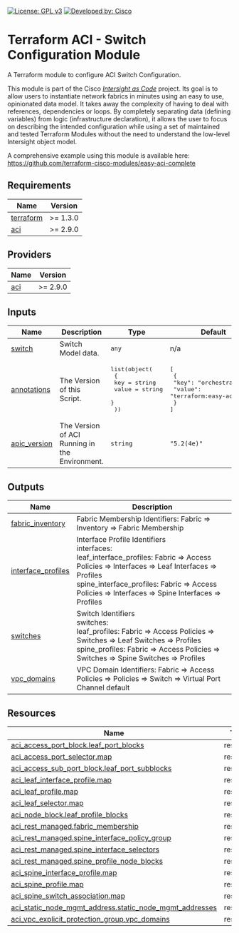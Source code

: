 <!-- BEGIN_TF_DOCS -->
[![License: GPL v3](https://img.shields.io/badge/License-GPLv3-blue.svg)](https://www.gnu.org/licenses/gpl-3.0)
[![Developed by: Cisco](https://img.shields.io/badge/Developed%20by-Cisco-blue)](https://developer.cisco.com)

# Terraform ACI - Switch Configuration Module

A Terraform module to configure ACI Switch Configuration.

This module is part of the Cisco [*Intersight as Code*](https://cisco.com/go/intersightascode) project. Its goal is to allow users to instantiate network fabrics in minutes using an easy to use, opinionated data model. It takes away the complexity of having to deal with references, dependencies or loops. By completely separating data (defining variables) from logic (infrastructure declaration), it allows the user to focus on describing the intended configuration while using a set of maintained and tested Terraform Modules without the need to understand the low-level Intersight object model.

A comprehensive example using this module is available here: https://github.com/terraform-cisco-modules/easy-aci-complete

## Requirements

| Name | Version |
|------|---------|
| <a name="requirement_terraform"></a> [terraform](#requirement\_terraform) | >= 1.3.0 |
| <a name="requirement_aci"></a> [aci](#requirement\_aci) | >= 2.9.0 |
## Providers

| Name | Version |
|------|---------|
| <a name="provider_aci"></a> [aci](#provider\_aci) | >= 2.9.0 |
## Inputs

| Name | Description | Type | Default | Required |
|------|-------------|------|---------|:--------:|
| <a name="input_switch"></a> [switch](#input\_switch) | Switch Model data. | `any` | n/a | yes |
| <a name="input_annotations"></a> [annotations](#input\_annotations) | The Version of this Script. | <pre>list(object(<br>    {<br>      key   = string<br>      value = string<br>    }<br>  ))</pre> | <pre>[<br>  {<br>    "key": "orchestrator",<br>    "value": "terraform:easy-aci:v2.0"<br>  }<br>]</pre> | no |
| <a name="input_apic_version"></a> [apic\_version](#input\_apic\_version) | The Version of ACI Running in the Environment. | `string` | `"5.2(4e)"` | no |
## Outputs

| Name | Description |
|------|-------------|
| <a name="output_fabric_inventory"></a> [fabric\_inventory](#output\_fabric\_inventory) | Fabric Membership Identifiers: Fabric => Inventory => Fabric Membership |
| <a name="output_interface_profiles"></a> [interface\_profiles](#output\_interface\_profiles) | Interface Profile Identifiers<br>      interfaces:<br>        leaf\_interface\_profiles:  Fabric => Access Policies => Interfaces => Leaf Interfaces => Profiles<br>        spine\_interface\_profiles: Fabric => Access Policies => Interfaces => Spine Interfaces => Profiles |
| <a name="output_switches"></a> [switches](#output\_switches) | Switch Identifiers<br>      switches:<br>        leaf\_profiles:  Fabric => Access Policies => Switches => Leaf Switches => Profiles<br>        spine\_profiles: Fabric => Access Policies => Switches => Spine Switches => Profiles |
| <a name="output_vpc_domains"></a> [vpc\_domains](#output\_vpc\_domains) | VPC Domain Identifiers: Fabric => Access Policies => Policies => Switch => Virtual Port Channel default |
## Resources

| Name | Type |
|------|------|
| [aci_access_port_block.leaf_port_blocks](https://registry.terraform.io/providers/CiscoDevNet/aci/latest/docs/resources/access_port_block) | resource |
| [aci_access_port_selector.map](https://registry.terraform.io/providers/CiscoDevNet/aci/latest/docs/resources/access_port_selector) | resource |
| [aci_access_sub_port_block.leaf_port_subblocks](https://registry.terraform.io/providers/CiscoDevNet/aci/latest/docs/resources/access_sub_port_block) | resource |
| [aci_leaf_interface_profile.map](https://registry.terraform.io/providers/CiscoDevNet/aci/latest/docs/resources/leaf_interface_profile) | resource |
| [aci_leaf_profile.map](https://registry.terraform.io/providers/CiscoDevNet/aci/latest/docs/resources/leaf_profile) | resource |
| [aci_leaf_selector.map](https://registry.terraform.io/providers/CiscoDevNet/aci/latest/docs/resources/leaf_selector) | resource |
| [aci_node_block.leaf_profile_blocks](https://registry.terraform.io/providers/CiscoDevNet/aci/latest/docs/resources/node_block) | resource |
| [aci_rest_managed.fabric_membership](https://registry.terraform.io/providers/CiscoDevNet/aci/latest/docs/resources/rest_managed) | resource |
| [aci_rest_managed.spine_interface_policy_group](https://registry.terraform.io/providers/CiscoDevNet/aci/latest/docs/resources/rest_managed) | resource |
| [aci_rest_managed.spine_interface_selectors](https://registry.terraform.io/providers/CiscoDevNet/aci/latest/docs/resources/rest_managed) | resource |
| [aci_rest_managed.spine_profile_node_blocks](https://registry.terraform.io/providers/CiscoDevNet/aci/latest/docs/resources/rest_managed) | resource |
| [aci_spine_interface_profile.map](https://registry.terraform.io/providers/CiscoDevNet/aci/latest/docs/resources/spine_interface_profile) | resource |
| [aci_spine_profile.map](https://registry.terraform.io/providers/CiscoDevNet/aci/latest/docs/resources/spine_profile) | resource |
| [aci_spine_switch_association.map](https://registry.terraform.io/providers/CiscoDevNet/aci/latest/docs/resources/spine_switch_association) | resource |
| [aci_static_node_mgmt_address.static_node_mgmt_addresses](https://registry.terraform.io/providers/CiscoDevNet/aci/latest/docs/resources/static_node_mgmt_address) | resource |
| [aci_vpc_explicit_protection_group.vpc_domains](https://registry.terraform.io/providers/CiscoDevNet/aci/latest/docs/resources/vpc_explicit_protection_group) | resource |
<!-- END_TF_DOCS -->